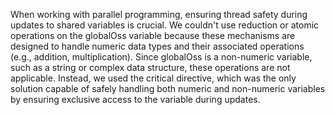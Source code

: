 When working with parallel programming, ensuring thread safety during updates to shared variables is crucial. We couldn't use reduction or atomic operations on the globalOss variable because these mechanisms are designed to handle numeric data types and their associated operations (e.g., addition, multiplication). Since globalOss is a non-numeric variable, such as a string or complex data structure, these operations are not applicable. Instead, we used the critical directive, which was the only solution capable of safely handling both numeric and non-numeric variables by ensuring exclusive access to the variable during updates.

